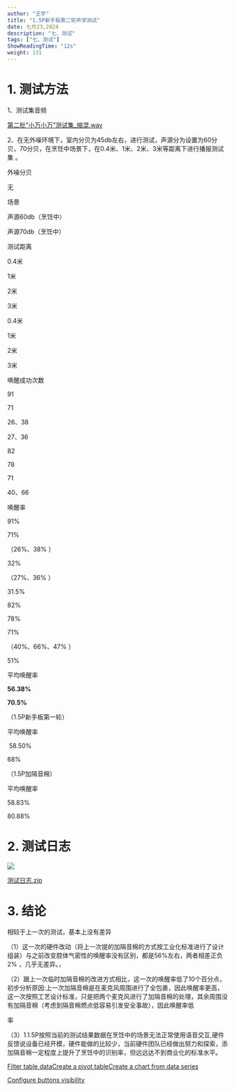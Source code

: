 ```yaml
---
author: "王宇"
title: "1.5P新手板第二轮声学测试"
date: 七月23,2024
description: "七、测试"
tags: ["七、测试"]
ShowReadingTime: "12s"
weight: 131
---
```

1\. 测试方法
========

1、测试集音频

[第二批”小万小万”测试集\_缩混.wav](/download/attachments/105276825/%E7%AC%AC%E4%BA%8C%E6%89%B9%E2%80%9D%E5%B0%8F%E4%B8%87%E5%B0%8F%E4%B8%87%E2%80%9D%E6%B5%8B%E8%AF%95%E9%9B%86_%E7%BC%A9%E6%B7%B7.wav?version=1&modificationDate=1691631320584&api=v2)

2、在无外噪环境下，室内分贝为45db左右，进行测试，声源分为设置为60分贝，70分贝，在烹饪中场景下，在0.4米、1米、2米、3米等距离下进行播报测试集 。

外噪分贝

无

场景

声源60db（烹饪中）

声源70db（烹饪中）

测试距离

0.4米

1米

2米

3米

0.4米

1米

2米

3米

唤醒成功次数

91

71

26、38

27、36

82

78

71

40、66

唤醒率

91%

71%

（26%、38%  ）

32%

（27%、36%  ）

31.5%

82%

78%

71%

（40%、66%、47%  ）

51%

平均唤醒率

**56.38%**

**70.5%**

（1.5P新手板第一轮）

平均唤醒率

 58.50%

68%

（1.5P加隔音棉）

平均唤醒率

58.83%

80.88%

2\. 测试日志
========

![](/download/attachments/105276825/image2023-8-10_9-30-37.png?version=1&modificationDate=1691631037215&api=v2)

[测试日志.zip](/download/attachments/105276825/%E6%B5%8B%E8%AF%95%E6%97%A5%E5%BF%97.zip?version=1&modificationDate=1691567319489&api=v2)

3\. 结论
======

相较于上一次的测试，基本上没有差异

（1）这一次的硬件改动（将上一次提的加隔音棉的方式按工业化标准进行了设计组装）与之前改变腔体气密性的唤醒率没有区别，都是56%左右，两者相差正负2%  ，几乎无差异。，

（2）跟上一次临时加隔音棉的改进方式相比，这一次的唤醒率低了10个百分点，初步分析原因:上一次加隔音棉是在麦克风周围进行了全包裹，因此唤醒率更高，这一次按照工艺设计标准，只是把两个麦克风进行了加隔音棉的处理，其余周围没有加隔音棉（考虑到隔音棉燃点低容易引发安全事故），因此唤醒率低

率

（3）1.1.5P按照当前的测试结果数据在烹饪中的场景无法正常使用语音交互,硬件反馈说设备已经开模，硬件能做的比较少，当前硬件团队已经做出努力和探索，添加隔音棉一定程度上提升了烹饪中的识别率，但远远达不到商业化的标准水平。

  

  

  

[Filter table data](#)[Create a pivot table](#)[Create a chart from data series](#)

[Configure buttons visibility](/users/tfac-settings.action)